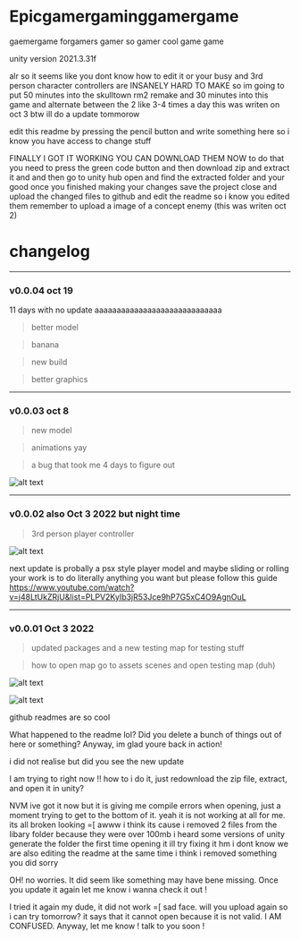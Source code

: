 # Epicgamergaminggamergame
gaemergame
forgamers
gamer
so gamer
cool game
game

unity version 2021.3.31f 

alr so it seems like you dont know how to edit it or your busy and 3rd person character controllers are INSANELY HARD TO MAKE
so im going to put 50 minutes into the skulltown rm2 remake and 30 minutes into this game and alternate between the 2 like 3-4 times a day this was writen on oct 3 btw ill do a update tommorow

edit this readme by pressing the pencil button and write something here so i know you have access to change stuff

FINALLY I GOT IT WORKING YOU CAN DOWNLOAD THEM NOW 
to do that you need to press the green code button
and then download zip and extract it and 
and then go to unity hub open and find the extracted folder 
and your good once you finished making your changes save the project 
close and upload the changed files to github and edit the readme so i know you edited them
remember to upload a image of a concept enemy (this was writen oct 2)

# changelog

------------------------------------------------------------------------------------------------------------

### v0.0.04 oct 19

11 days with no update aaaaaaaaaaaaaaaaaaaaaaaaaaaaa

> better model

> banana 

> new build

> better graphics

------------------------------------------------------------------------------------------------------------

### v0.0.03 oct 8 

> new model

> animations yay

> a bug that took me 4 days to figure out

![alt text](https://cdn.discordapp.com/attachments/919670012028002357/1028336902358716516/2022-10-08_09-00-30_AdobeExpress.gif)

------------------------------------------------------------------------------------------------------------

### v0.0.02 also Oct 3 2022 but night time 

> 3rd person player controller

![alt text](https://cdn.discordapp.com/attachments/919670012028002357/1026717280383537192/unknown.png)

next update is probally a psx style player model and maybe sliding or rolling 
your work is to do literally anything you want but please follow this guide
https://www.youtube.com/watch?v=j48LtUkZRjU&list=PLPV2KyIb3jR53Jce9hP7G5xC4O9AgnOuL

------------------------------------------------------------------------------------------------------------

### v0.0.01 Oct 3 2022

> updated packages and a new testing map for testing stuff 

> how to open map go to assets scenes and open testing map (duh)

![alt text](https://cdn.discordapp.com/attachments/919670012028002357/1026579752364028054/unknown.png)

![alt text](https://cdn.discordapp.com/attachments/919670012028002357/1026579393079935086/unknown.png)

github readmes are so cool

What happened to the readme lol? Did you delete a bunch of things out of here or something? Anyway, im glad youre back in action! 

i did not realise but did you see the new update

I am trying to right now !! how to i do it, just redownload the zip file, extract, and open it in unity?

NVM ive got it now but it is giving me compile errors when opening, just a moment trying to get to the bottom of it.
yeah it is not working at all for me. its all broken looking =[ 
awww i think its cause i removed 2 files from the libary folder because they were over 100mb i heard some versions of unity generate the folder the first time opening it ill try fixing it
hm i dont know we are also editing the readme at the same time i think i removed something you did sorry


OH! no worries. It did seem like something may have bene missing. Once you update it again let me know i wanna check it out !

I tried it again my dude, it did not work =[ sad face. will you upload again so i can try tomorrow? it says that it cannot open because it is not valid. I AM CONFUSED.
Anyway, let me know ! talk to you soon !
